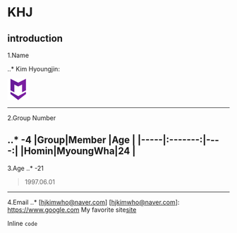 KHJ
====
introduction
-----
1.Name

..* Kim Hyoungjin:

![alt text](https://github.com/adam-p/markdown-here/raw/master/src/common/images/icon48.png)

----

2.Group Number

..*
-4
|Group|Member   |Age  |
|-----|:-------:|----:|
|Homin|MyoungWha|24   |
----------------

3.Age
..* -21
> 1997.06.01
---
4.Email
..* [hjkimwho@naver.com]
[hjkimwho@naver.com]: https://www.google.com
My favorite site[site](https://www.naver.com)


Inline `code`
